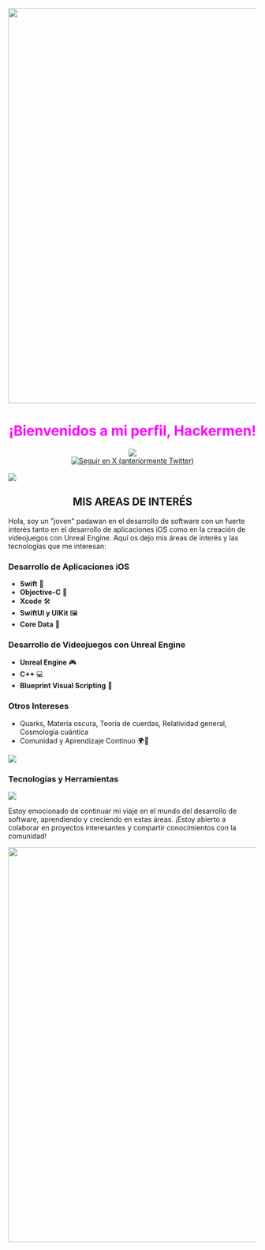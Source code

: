 <div id="header" style="text-align: center;">
    <img src="https://media.giphy.com/media/3knKct3fGqxhK/giphy.gif" width="800" />
    <h1 style="color:magenta;">¡Bienvenidos a mi perfil, Hackermen!</h1>
    <a href="https://github.com/DenverCoder1/readme-typing-svg">
        <img src="https://readme-typing-svg.herokuapp.com?font=Time+New+Roman&color=cyan&size=25&center=true&vCenter=true&width=600&height=100&lines=Swift+Padawan;Apasionado+de+la+ciencia+ficci%C3%B3n;los+c%C3%B3mics+y+el+cine+de+los+80;Friki+de+Pata+Negra">
    </a>
    <br>
    <a href="https://twitter.com/Anton_VoIkov" target="_blank">
        <img alt="Seguir en X (anteriormente Twitter)" src="https://img.shields.io/twitter/follow/Anton_VoIkov?style=for-the-badge&logo=x&logoColor=white&color=magenta">
    </a>
</div>

<br>

<img src="https://user-images.githubusercontent.com/73097560/115834477-dbab4500-a447-11eb-908a-139a6edaec5c.gif">

<h2 style="text-align: center;"><b> MIS AREAS DE INTERÉS</b></h2>

<p>Hola, soy un "joven" padawan en el desarrollo de software con un fuerte interés tanto en el desarrollo de aplicaciones iOS como en la creación de videojuegos con Unreal Engine. Aquí os dejo mis áreas de interés y las tecnologías que me interesan:</p>

<h3>Desarrollo de Aplicaciones iOS</h3>
<ul>
    <li><b>Swift</b> 🚀</li>
    <li><b>Objective-C</b> 🧩</li>
    <li><b>Xcode</b> 🛠️</li>
    <li><b>SwiftUI y UIKit</b> 🖼️</li>
    <li><b>Core Data</b> 💾</li>
</ul>

<h3>Desarrollo de Videojuegos con Unreal Engine</h3>
<ul>
    <li><b>Unreal Engine</b> 🎮</li>
    <li><b>C++</b> 💻</li>
    <li><b>Blueprint Visual Scripting</b> 📝</li>
</ul>

<h3>Otros Intereses</h3>
<ul>
    <li>Quarks, Materia oscura, Teoría de cuerdas, Relatividad general, Cosmología cuántica</li>
    <li>Comunidad y Aprendizaje Continuo 🌍📖</li>
</ul>

<img src="https://user-images.githubusercontent.com/73097560/115834477-dbab4500-a447-11eb-908a-139a6edaec5c.gif">

<h3>Tecnologías y Herramientas</h3>
<div style="text-align: center;">
    <!-- Iconos de tecnologías (Swift, Objective-C, Xcode, Unreal Engine, C++) -->
</div>

<img src="https://user-images.githubusercontent.com/73097560/115834477-dbab4500-a447-11eb-908a-139a6edaec5c.gif">

<!-- Sección de estadísticas de GitHub -->
<!-- Gráficos de actividad y estadísticas (opcional) -->

<p>Estoy emocionado de continuar mi viaje en el mundo del desarrollo de software, aprendiendo y creciendo en estas áreas. ¡Estoy abierto a colaborar en proyectos interesantes y compartir conocimientos con la comunidad!</p>

<div style="text-align: center;">
    <img src="https://media.giphy.com/media/wDaPGTLstdQFq/giphy.gif" width="800" />
</div>

